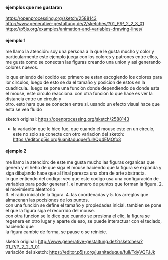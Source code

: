 #### ejemplos que me gustaron  
https://openprocessing.org/sketch/2588143  
http://www.generative-gestaltung.de/2/sketches/?01_P/P_2_2_3_01  
https://p5js.org/examples/animation-and-variables-drawing-lines/  

#### ejemplo 1  
me llamo la atención: soy una persona a la que le gusta mucho y color y particularmente este ejemplo juega con los colores y patrones entre ellos, me gusta como se conectan las figuras creando una union y asi generando colores nuevos.

lo que eniendo del codido es: primero se estan escogiendo los colores para lor circulos, luego de esto se da el tamaño y posicion de estos en la cuadricula.. 
luego se pone una función donde dependiendo de donde esta el mouse, este circulo reacciona. con otra función lo que hace es ver la distancia entre un circulo y  
otro. esto hara que se conecten entre si. usando un efecto visual hace que esta se vea fluido  

sketch original: https://openprocessing.org/sketch/2588143   
- la variación que le hice fue, que cuando el mouse este en un circulo, este no solo se conecte con otro
variacion del sketch: https://editor.p5js.org/juanitaduque/full/Qp4EMQfo3    

#### ejemplo 2  
me llamo la atención:  de este me gusta mucho las figuras organicas que genera y el heho de que siga el mouse haciendo que la figura se expanda y siga dibujando hace que al final parezca una obra de arte abstracta.  
lo que entiendo del codigo:  veo que este codigo usa una configuración de variables para poder generar 1. el numero de puntos que forman la figura. 2. el movimiento aleatrorio  
3. el radio inicial de la figura. 4. las coordenadas y 5. los arreglos que almacenan las pocisiones de los puntos.  
con una función se define el tamaño y propiedades inicial. tambien se pone el que la figura siga el recorrido del mouse.  
con otra funcion se le dice que cuando se presiona el clic, la figura se regenera en otro lugar y aparte de eso, se puede interactuar con el teclado, haciendo que   
la figura cambie de forma, se pause o se reinicie.  

sketch original: http://www.generative-gestaltung.de/2/sketches/?01_P/P_2_2_3_01  
variación del sketch: https://editor.p5js.org/juanitaduque/full/TdyVQFJJk  







